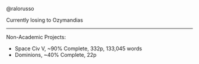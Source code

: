 @ralorusso

Currently losing to Ozymandias

---

Non-Academic Projects:

- Space Civ V, ~90% Complete, 332p, 133,045 words
- Dominions, ~40% Complete, 22p

<!---
ralorusso/ralorusso is a ✨ special ✨ repository because its `README.md` (this file) appears on your GitHub profile.
You can click the Preview link to take a look at your changes.
--->
